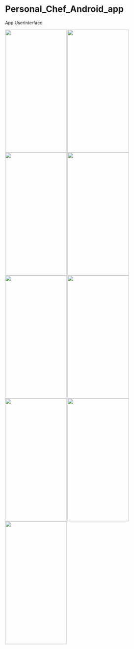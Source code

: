 # Personal_Chef_Android_app

App UserInterface: 

<img align="left" src="https://user-images.githubusercontent.com/56628424/150749831-fa9556d2-33b6-438b-9995-4d3882174854.jpeg" width="200" height="400" />

<img align="left" src="https://user-images.githubusercontent.com/56628424/150752552-64a3bd83-ed18-4132-8d0b-35da639b1d02.jpeg" width="200" height="400" />
<img align="left" src="https://user-images.githubusercontent.com/56628424/150752556-5bafaf84-cbc1-4557-882e-c38cf48af0e1.jpeg" width="200" height="400" />
<img align="left" src="https://user-images.githubusercontent.com/56628424/150752559-5ae078a0-fc4a-47a1-97db-ac2fef8f3c89.jpeg" width="200" height="400" />
<img align="left" src="https://user-images.githubusercontent.com/56628424/150752564-15006439-7dea-40ed-a32c-0b956b30badb.jpeg" width="200" height="400" />


<img align="left" src="https://user-images.githubusercontent.com/56628424/150760716-0309cde0-c8ec-4a06-b5a7-1adf9176f9e8.jpeg" width="200" height="400" />
<img align="left" src="https://user-images.githubusercontent.com/56628424/150760764-9aec5b7c-3c63-4385-9e3e-ef97671ff045.jpeg" width="200" height="400" />



<img align="left" src="https://user-images.githubusercontent.com/56628424/150760895-45b92fa0-e2d0-45e4-b42b-efd8e5664c2a.jpeg" width="200" height="400" />
<img align="left" src="https://user-images.githubusercontent.com/56628424/150760899-f62a984f-e2f3-42f6-ad7f-b6b1a876a7da.jpeg" width="200" height="400" />



